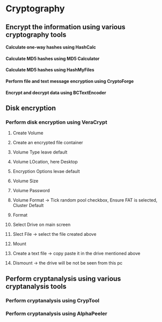 # Cryptography

## Encrypt the information using various cryptography tools

#### Calculate one-way hashes using HashCalc
#### Calculate MD5 hashes using MD5 Calculator
#### Calculate MD5 hashes using HashMyFiles
#### Perform file and text message encryption using CryptoForge
#### Encrypt and decrypt data using BCTextEncoder

## Disk encryption

### Perform disk encryption using VeraCrypt

1. Create Volume
2. Create an encrypted file container 
3. Volume Type leave default
4. Volume LOcation, here Desktop
5. Encryption Options levae default
6. Volume Size
7. Volume Password
8. Volume Format -> Tick random pool checkbox, Ensure FAT is selected, Cluster Default
9. Format

1. Select Drive on main screen
2. Slect File -> select the file created above
3. Mount
4. Create a text file -> copy paste it in the drive mentioned above
5. Dismount -> the drive will be not be seen from this pc

## Perform cryptanalysis using various cryptanalysis tools

### Perform cryptanalysis using CrypTool
### Perform cryptanalysis using AlphaPeeler
